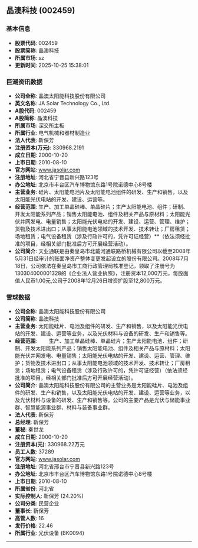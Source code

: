 ## 晶澳科技 (002459)

### 基本信息

- **股票代码**: 002459
- **股票简称**: 晶澳科技
- **所属市场**: sz
- **更新时间**: 2025-10-25 15:38:01

### 巨潮资讯数据

- **公司全称**: 晶澳太阳能科技股份有限公司
- **英文名称**: JA Solar Technology Co., Ltd.
- **A股代码**: 002459
- **A股简称**: 晶澳科技
- **所属市场**: 深交所主板
- **所属行业**: 电气机械和器材制造业
- **法人代表**: 靳保芳
- **注册资本(万元)**: 330968.2191
- **成立日期**: 2000-10-20
- **上市日期**: 2010-08-10
- **官方网站**: www.jasolar.com
- **注册地址**: 河北省宁晋县新兴路123号
- **办公地址**: 北京市丰台区汽车博物馆东路1号院诺德中心8号楼
- **主营业务**: 硅片、太阳能电池片及太阳能电池组件的研发、生产和销售，以及太阳能光伏电站的开发、建设、运营等。
- **经营范围**: 生产、加工单晶硅棒、单晶硅片；生产太阳能电池、组件；研制、开发太阳能系列产品；销售太阳能电池、组件及相关产品与原材料；太阳能光伏并网发电、电量销售；太阳能光伏电站的开发、建设、运营、管理、维护；货物及技术进出口；从事太阳能电池领域的技术开发、技术转让；厂房租赁；场地租赁；电气设备租赁（涉及行政许可的，凭许可证经营）**（依法须经批准的项目，经相关部门批准后方可开展经营活动）。
- **公司简介**: 天业通联是由秦皇岛市北戴河通联路桥机械有限公司以截至2008年5月31日经审计的账面净资产整体变更发起设立的股份有限公司。2008年7月18日，公司依法在秦皇岛市工商行政管理局核准登记，领取了注册号为130304000001328的《企业法人营业执照》，注册资本12,000万元，每股面值人民币1.00元,公司于2008年12月26日增资扩股至12,800万元。

### 雪球数据

- **公司全称**: 晶澳太阳能科技股份有限公司
- **公司简称**: 晶澳科技
- **主营业务**: 太阳能硅片、电池及组件的研发、生产和销售，以及太阳能光伏电站的开发、建设、运营等业务，以及光伏材料与设备的研发、生产和销售等。
- **经营范围**: 　　生产、加工单晶硅棒、单晶硅片；生产太阳能电池、组件；研制、开发太阳能系列产品；销售太阳能电池、组件及相关产品与原材料；太阳能光伏并网发电、电量销售；太阳能光伏电站的开发、建设、运营、管理、维护；货物及技术进出口；从事太阳能电池领域的技术开发、技术转让；厂房租赁；场地租赁；电气设备租赁（涉及行政许可的，凭许可证经营）（依法须经批准的项目，经相关部门批准后方可开展经营活动）。
- **公司简介**: 晶澳太阳能科技股份有限公司的主营业务是太阳能硅片、电池及组件的研发、生产和销售，以及太阳能光伏电站的开发、建设、运营等业务，以及光伏材料与设备的研发、生产和销售等。公司的主要产品是光伏与储能事业群、智慧能源事业群、材料与装备事业群。
- **法人代表**: 靳保芳
- **总经理**: 靳保芳
- **董秘**: 秦世龙
- **成立日期**: 2000-10-20
- **注册资本(元)**: 330968.22万元
- **员工人数**: 37289
- **官方网站**: www.jasolar.com
- **注册地址**: 河北省邢台市宁晋县新兴路123号
- **办公地址**: 北京市丰台区汽车博物馆东路1号院诺德中心8号楼
- **上市日期**: 2010-08-10
- **所属省份**: 河北省
- **实际控制人**: 靳保芳 (24.20%)
- **公司分类**: 民营企业
- **董事长**: 靳保芳
- **高管人数**: 16
- **发行价格**: 22.46
- **所属行业**: 光伏设备 (BK0094)

---